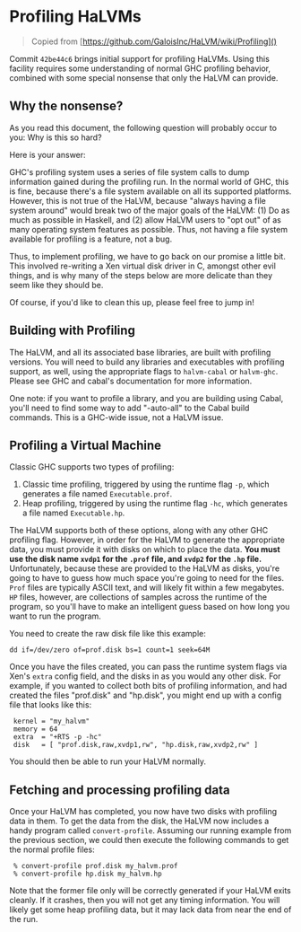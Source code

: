 # Profiling HaLVMs
> Copied from [https://github.com/GaloisInc/HaLVM/wiki/Profiling]()


Commit `42be44c6` brings initial support for profiling HaLVMs. Using this facility requires some understanding of normal GHC profiling behavior, combined with some special nonsense that only the HaLVM can provide.

## Why the nonsense?

As you read this document, the following question will probably occur to you: Why is this so hard?

Here is your answer:

GHC's profiling system uses a series of file system calls to dump information gained during the profiling run. In the normal world of GHC, this is fine, because there's a file system available on all its supported platforms. However, this is not true of the HaLVM, because "always having a file system around" would break two of the major goals of the HaLVM: (1) Do as much as possible in Haskell, and (2) allow HaLVM users to "opt out" of as many operating system features as possible. Thus, not having a file system available for profiling is a feature, not a bug.

Thus, to implement profiling, we have to go back on our promise a little bit. This involved re-writing a Xen virtual disk driver in C, amongst other evil things, and is why many of the steps below are more delicate than they seem like they should be.

Of course, if you'd like to clean this up, please feel free to jump in!

## Building with Profiling

The HaLVM, and all its associated base libraries, are built with profiling versions. You will need to build any libraries and executables with profiling support, as well, using the appropriate flags to `halvm-cabal` or `halvm-ghc`. Please see GHC and cabal's documentation for more information.

One note: if you want to profile a library, and you are building using Cabal, you'll need to find some way to add "-auto-all" to the Cabal build commands. This is a GHC-wide issue, not a HaLVM issue.

## Profiling a Virtual Machine

Classic GHC supports two types of profiling:

1. Classic time profiling, triggered by using the runtime flag `-p`, which generates a file named `Executable.prof`.
1. Heap profiling, triggered by using the runtime flag `-hc`, which generates a file named `Executable.hp`.

The HaLVM supports both of these options, along with any other GHC profiling flag. However, in order for the HaLVM to generate the appropriate data, you must provide it with disks on which to place the data. **You must use the disk name `xvdp1` for the `.prof` file, and `xvdp2` for the `.hp` file.** Unfortunately, because these are provided to the HaLVM as disks, you're going to have to guess how much space you're going to need for the files. `Prof` files are typically ASCII text, and will likely fit within a few megabytes. `HP` files, however, are collections of samples across the runtime of the program, so you'll have to make an intelligent guess based on how long you want to run the program.

You need to create the raw disk file like this example:

`dd if=/dev/zero of=prof.disk bs=1 count=1 seek=64M`

Once you have the files created, you can pass the runtime system flags via Xen's `extra` config field, and the disks in as you would any other disk. For example, if you wanted to collect both bits of profiling information, and had created the files "prof.disk" and "hp.disk", you might end up with a config file that looks like this:

     kernel = "my_halvm"
     memory = 64
     extra  = "+RTS -p -hc"
     disk   = [ "prof.disk,raw,xvdp1,rw", "hp.disk,raw,xvdp2,rw" ]

You should then be able to run your HaLVM normally.

## Fetching and processing profiling data

Once your HaLVM has completed, you now have two disks with profiling data in them. To get the data from the disk, the HaLVM now includes a handy program called `convert-profile`. Assuming our running example from the previous section, we could then execute the following commands to get the normal profile files:

     % convert-profile prof.disk my_halvm.prof
     % convert-profile hp.disk my_halvm.hp

Note that the former file only will be correctly generated if your HaLVM exits cleanly. If it crashes, then you will not get any timing information. You will likely get some heap profiling data, but it may lack data from near the end of the run.